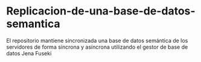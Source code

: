 # Replicacion-de-una-base-de-datos-semantica
El repositorio mantiene sincronizada una base de datos semántica de los servidores de forma síncrona y asíncrona utilizando el gestor de base de datos Jena Fuseki
